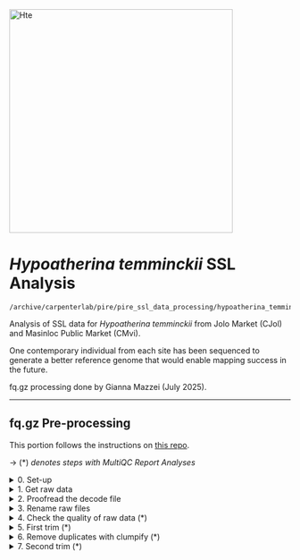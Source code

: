 <img src="https://fishbase.mnhn.fr/images/species/Hytem_u1.jpg" alt="Hte" width="400"/>

# *Hypoatherina temminckii* SSL Analysis 

```
/archive/carpenterlab/pire/pire_ssl_data_processing/hypoatherina_temminckii/3rd_sequencing_run/
```

Analysis of SSL data for *Hypoatherina temminckii* from Jolo Market (CJol) and Masinloc Public Market (CMvi). 

One contemporary individual from each site has been sequenced to generate a better reference genome that would enable mapping success in the future.

fq.gz processing done by Gianna Mazzei (July 2025).

---
	
## fq.gz Pre-processing

This portion follows the instructions on [this repo](https://github.com/philippinespire/pire_fq_gz_processing).

→ (*) _denotes steps with MultiQC Report Analyses_
<details><summary>0. Set-up</summary>

## 0. Set-up

Make a sequencing run directory to transfer the raw data to. The directory holding the data is called `3rd_sequencing_run`, so I'll maintain the same convention.
```
cd /archive/carpenterlab/pire/pire_ssl_data_processing/hypoatherina_temminckii

[hpc-0373@wahab-01 hypoatherina_temminckii]$ mkdir 3rd_sequencing_run
```
---
</details>

<details><summary>1. Get raw data</summary>

## 1. Get raw data

```
[hpc-0373@wahab-01 hypoatherina_temminckii]$ cp -r /archive/carpenterlab/pire/downloads/hypoatherina_temminckii/3rd_sequencing_run/* 3rd_sequencing_run/
```

---
</details>

<details><summary>2. Proofread the decode file</summary>

## 2. Proofread the decode file

```
cd 3rd_sequencing_run/fq_raw/

[hpc-0373@wahab-01 fq_raw]$ cat Hte_SSL_SequenceNameDecode.tsv 
```
Checked that I have sequencing data for all individuals in the decode file
```
[hpc-0373@wahab-01 fq_raw]$ ls *1.fq.gz | wc -l
4
[hpc-0373@wahab-01 fq_raw]$ ls *2.fq.gz | wc -l
4
```
Number of lines (there's a line for header):
```
[hpc-0373@wahab-01 fq_raw]$ wc -l Hte_SSL_SequenceNameDecode.tsv 
3 
```
There is an issue. Each individual was sequenced across two different lanes, and the decode file wants to rename both of these files with the same name, which would write over one of them. Typically, this is resolved with more complex methods, but since there are only a few files, I'll just manually alter the decode file.
```
[hpc-0373@wahab-01 fq_raw]$ ls -1
HtC0200803H_CKDL250011451-1A_22W2WGLT4_L4_1.fq.gz
HtC0200803H_CKDL250011451-1A_22W2WGLT4_L4_2.fq.gz
HtC0200803H_CKDL250011451-1A_22W2WGLT4_L5_1.fq.gz
HtC0200803H_CKDL250011451-1A_22W2WGLT4_L5_2.fq.gz
HtC0608702H_CKDL250011451-1A_22W2WGLT4_L4_1.fq.gz
HtC0608702H_CKDL250011451-1A_22W2WGLT4_L4_2.fq.gz
HtC0608702H_CKDL250011451-1A_22W2WGLT4_L5_1.fq.gz
HtC0608702H_CKDL250011451-1A_22W2WGLT4_L5_2.fq.gz

[hpc-0373@wahab-01 fq_raw]$ cat Hte_SSL_SequenceNameDecode.tsv 
Sequence_Name	Extraction_ID
HtC0608702H	Hte-CJol_087-Ex1-2H-SSL-1-1
HtC0200803H	Hte-CMvi_008-Ex1-3H-SSL-1-1

[hpc-0373@wahab-01 fq_raw]$ nano Hte_SSL_SequenceNameDecode.tsv
Sequence_Name	Extraction_ID
HtC0200803H_CKDL250011451-1A_22W2WGLT4_L4	Hte-CMvi_008-Ex1-3H-SSL-1-1
HtC0200803H_CKDL250011451-1A_22W2WGLT4_L5	Hte-CMvi_008-Ex1-3H-SSL-1-1
HtC0608702H_CKDL250011451-1A_22W2WGLT4_L4	Hte-CJol_087-Ex1-2H-SSL-1-1
HtC0608702H_CKDL250011451-1A_22W2WGLT4_L5	Hte-CJol_087-Ex1-2H-SSL-1-1
```

Now, I can move forward.

---
</details>

<details><summary>3. Rename raw files</summary>

## 3. Rename raw files

First, perform a renaming dry run with the new decode file.

Instead of `renameFQGZ.bash`, I will use the script `renameFQGZ_keeplane2.bash` to rename the files because the lane ID needs to be maintained between the original file name and the new file name. 
```
[hpc-0373@wahab-01 fq_raw]$ salloc
[hpc-0373@d1-w6420a-03 fq_raw]$ bash /home/e1garcia/shotgun_PIRE/pire_fq_gz_processing/renameFQGZ_keeplane2.bash Hte_SSL_SequenceNameDecode.tsv
preview of orig and new R1 file names...
HtC0200803H_CKDL250011451-1A_22W2WGLT4_L4_1.fq.gz Hte-CMvi_008-Ex1-3H-SSL-1-1-L4-1.fq.gz
HtC0200803H_CKDL250011451-1A_22W2WGLT4_L5_1.fq.gz Hte-CMvi_008-Ex1-3H-SSL-1-1-L5-1.fq.gz
HtC0608702H_CKDL250011451-1A_22W2WGLT4_L4_1.fq.gz Hte-CJol_087-Ex1-2H-SSL-1-1-L4-1.fq.gz
HtC0608702H_CKDL250011451-1A_22W2WGLT4_L5_1.fq.gz Hte-CJol_087-Ex1-2H-SSL-1-1-L5-1.fq.gz
preview of orig and new R2 file names...
HtC0200803H_CKDL250011451-1A_22W2WGLT4_L4_2.fq.gz Hte-CMvi_008-Ex1-3H-SSL-1-1-L4-2.fq.gz
HtC0200803H_CKDL250011451-1A_22W2WGLT4_L5_2.fq.gz Hte-CMvi_008-Ex1-3H-SSL-1-1-L5-2.fq.gz
HtC0608702H_CKDL250011451-1A_22W2WGLT4_L4_2.fq.gz Hte-CJol_087-Ex1-2H-SSL-1-1-L4-2.fq.gz
HtC0608702H_CKDL250011451-1A_22W2WGLT4_L5_2.fq.gz Hte-CJol_087-Ex1-2H-SSL-1-1-L5-2.fq.gz
```
Looks good!

Now, rename for real.
```
[hpc-0373@e3-w6420b-01 fq_raw]$ bash /home/e1garcia/shotgun_PIRE/pire_fq_gz_processing/renameFQGZ_keeplane2.bash Hte_SSL_SequenceNameDecode.tsv rename
```

---
</details>

<details><summary>4. Check the quality of raw data (*)</summary>

## 4. Check the quality of raw data (*)

Execute `Multi_FASTQC.sh`:
```
[hpc-0373@wahab-01 3rd_sequencing_run]$ sbatch /home/e1garcia/shotgun_PIRE/pire_fq_gz_processing/Multi_FASTQC.sh "fq_raw" "fqc_raw_report"  "fq.gz"
Submitted batch job 4627394
```

### MultiQC output (fq_raw/fqc_raw_report.html):
* About half of reads for CJol were duplicates
* Reverse reads (r2) failing GC Content
* Overrepresented sequences in forward reads (r1)

```
‣ % duplication - 
    • CMvi: 18.0 - 18.8%
    • CJol: 45.2 - 47.0%
‣ GC content - 
    • CMvi: 44 - 45%
    • CJol: 50 - 53%
‣ number of reads - 
    • CMvi: 3.5 mil
    • CJol: 34.7 - 34.8 mil
```
---
</details>

<details><summary>5. First trim (*)</summary>

## 5. First trim (*)

Run `runFASTP_1st_trim.sbatch`:
```
[hpc-0373@wahab-01 3rd_sequencing_run]$ sbatch /home/e1garcia/shotgun_PIRE/pire_fq_gz_processing/runFASTP_1st_trim.sbatch fq_raw fq_fp1
Submitted batch job 4627397
```
### Review the FastQC output (fq_fp1/1st_fastp_report.html):
* Sequence Quality improves after filtering
* GC Content improves after filtering, but unstable before read 10

```
‣ % duplication - 
    • CMvi: 14.9 - 15.1%
    • CJol: 36.1 - 36.2%
‣ GC content -
    • CMvi: 41.9%
    • CJol: 47.1 - 47.2%
‣ passing filter - 
    • CMvi: 94.1%
    • CJol: 88.7 - 88.8%
‣ % adapter - 
    • CMvi: 12.9%
    • CJol: 27.2 - 27.3%
‣ number of reads - 
    • CMvi: 6.7 mil
    • CJol: 61.7 - 61.8 mil
```
---
</details>

<details><summary>6. Remove duplicates with clumpify (*)</summary>

## 6. Remove duplicates with clumpify (*)

<details><summary>6a. Remove duplicates</summary>
	
### 6a. Remove duplicates

```
[hpc-0373@wahab-01 3rd_sequencing_run]$ bash /home/e1garcia/shotgun_PIRE/pire_fq_gz_processing/runCLUMPIFY_r1r2_array.bash fq_fp1 fq_fp1_clmp /scratch/hpc-0373 20
Submitted batch job 4627402
```
</details>

<details><summary>6b. Check duplicate removal success</summary>
	
### 6b. Check duplicate removal success

Check if clumpify worked:
```
[hpc-0373@wahab-01 3rd_sequencing_run]$ salloc
[hpc-0373@d1-w6420a-16 3rd_sequencing_run]$ enable_lmod
[hpc-0373@d1-w6420a-16 3rd_sequencing_run]$ module load container_env R/4.3 
[hpc-0373@d1-w6420a-16 3rd_sequencing_run]$ crun R < /home/e1garcia/shotgun_PIRE/pire_fq_gz_processing/checkClumpify_EG.R --no-save

Clumpify Successfully worked on all samples

[hpc-0373@d1-w6420a-16 3rd_sequencing_run]$ exit
```
</details> 

<details><summary>6c. Clean the scratch drive</summary>
	
### 6c. Clean the scratch drive
```
[hpc-0373@wahab-01 3rd_sequencing_run]$ sbatch /home/e1garcia/shotgun_PIRE/pire_fq_gz_processing/cleanSCRATCH.sbatch /scratch/hpc-0373 "*clumpify*temp*"
Submitted batch job 4627407
```

Check:
```
ls /scratch/hpc-0373/fq_fp1_clmp_fp2_fqscrn/
```
Nothing printed, so its cleared.

</details>

<details><summary>6d. Generate metadata on deduplicated FASTQ files (*)</summary>

### 6d. Generate metadata on deduplicated FASTQ files (*)
```
[hpc-0373@wahab-01 3rd_sequencing_run]$ sbatch /home/e1garcia/shotgun_PIRE/pire_fq_gz_processing/Multi_FASTQC.sh "fq_fp1_clmp" "fqc_clmp_report"  "fq.gz"
Submitted batch job 4627408
```

**Results** (fq_fp1_clmp/fqc_clmp_report.html): 
* All passing Per Sequence GC Content
* CJol.r2 warnings for overrepresented sequences
* No samples found with any adapter contamination > 0.1%

```
‣ % duplication - 
    • CMvi: 4.9 - 5.5%
    • CJol: 10.5 - 12.3%
‣ GC content - 
    • CMvi: 41 - 42%
    • CJol: 47%
‣ length - 
    • CMvi: 144 bp
    • CJol: 133 bp
‣ number of reads -
    • CMvi: 2.9 mil
    • CJol: 19.9 mil
```
</details>

---
</details>

<details><summary>7. Second trim (*)</summary>

## 7. Second trim (*)

For SSL, set the Minimum Sequence Length to 140 bp. 
```
[hpc-0373@wahab-01 3rd_sequencing_run]$ sbatch /home/e1garcia/shotgun_PIRE/pire_fq_gz_processing/runFASTP_2.sbatch fq_fp1_clmp fq_fp1_clmp_fp2 140
Submitted batch job 4627411
```
Lets see how many reads are lost at this cutoff. 
```
[hpc-0373@wahab-01 3rd_sequencing_run]$ cp ../../../pire_fq_gz_processing/read_length_counter.bash .
[hpc-0373@wahab-01 3rd_sequencing_run]$ bash read_length_counter.bash -n 1000 fq_fp1 > fq_fp1/read_length_counts.tsv
[hpc-0373@wahab-01 3rd_sequencing_run]$ awk '$2 >= 140 {sum += $3} END {print "Reads >=140bp:", sum}' fq_fp1/read_length_counts.tsv
Reads >=140bp: 6430
[hpc-0373@wahab-01 3rd_sequencing_run]$ awk '{sum += $3} END {print "Total reads:", sum}' fq_fp1/read_length_counts.tsv
Total reads: 8000
```
About 80% of reads are retained.

### Review the FastQC output (fq_fp1_clmp_fp2/2nd_fastp_report.html):
* 

```
‣ % duplication -
    • CMvi: 
    • CJol: 
‣ GC content -
    • CMvi: 
    • CJol: 
‣ passing filter -
    • CMvi: 
    • CJol: 
‣ % adapter -
    • CMvi: 
    • CJol: 
‣ number of reads -
    • CMvi: 
    • CJol: 
```

---
</details>

